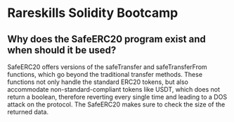 # Rareskills Solidity Bootcamp

## Why does the SafeERC20 program exist and when should it be used?

SafeERC20 offers versions of the safeTransfer and safeTransferFrom functions, which go beyond the traditional transfer methods. These functions not only handle the standard ERC20 tokens, but also accommodate non-standard-compliant tokens like USDT, which does not return a boolean, therefore reverting every single time and leading to a DOS attack on the protocol. The SafeERC20 makes sure to check the size of the returned data.

